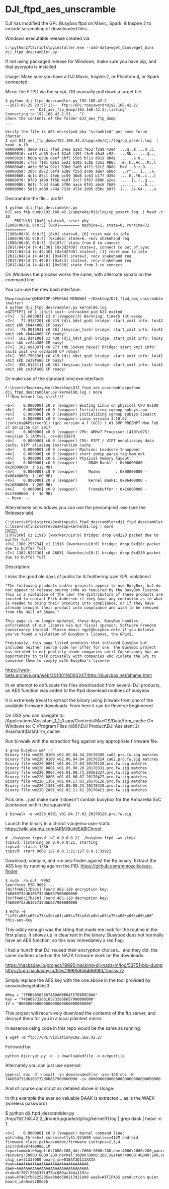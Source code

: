 # DJI_ftpd_aes_unscramble
DJI has modified the GPL Busybox ftpd on Mavic, Spark, &amp; Inspire 2 to include scrambling of downloaded files... 

Windows executable release created via:
```
c:\python27\Scripts\pyinstaller.exe --add-data=wget_bins;wget_bins dji_ftpd_descrambler.py
```
If not using packaged release for Windows, make sure you have pip, and that pycrypto is installed

Usage:
Make sure you have a DJI Mavic, Inspire 2, or Phantom 4, or Spark connected. 

Mirror the FTPD via the script, OR manually pull down a target file. 
```
$ python dji_ftpd_descrambler.py 192.168.42.2
--2017-05-25 23:57:13--  ftp://GPL:*password*@192.168.42.2/
           => ‘DJI_aes_ftp_dump/192.168.42.2/.listing’
Connecting to 192.168.42.2:21... ^C
Check the contents of the folder DJI_aes_ftp_dump
...

Verify the file is AES encrytped aka "scrambled" per some forum chatter. 
$ xxd DJI_aes_ftp_dump/192.168.42.2/upgrade/dji/log/cp_assert.log  | head -n 10
00000000: dee9 a171 7fad 24e2 a2ad fe52 f2a9 43e4  ...q..$....R..C.
00000010: cdf3 ab35 4ec3 82a8 f491 f3e5 40a8 c92c  ...5N.......@..,
00000020: b80a 8c8e 0bef 6bf5 5505 b71c d819 9bde  ......k.U.......
00000030: cf23 f181 68b1 ae23 6305 1c8b 4d1a 986c  .#..h..#c...M..l
00000040: 4d3e 569a 97e1 33b0 7a05 4ff1 92c2 d88d  M>V...3.z.O.....
00000050: 20b7 d872 5ef4 a288 f25d dc06 a8e7 6b0d   ..r^....]....k.
00000060: dc14 85c1 45eb bc59 36d8 1c63 b17f d35b  ....E..Y6..c...[
00000070: 07c0 1499 ff5b 4c0f 7cc7 df67 d09b a2ea  .....[L.|..g....
00000080: 0dfc fcb3 8aab 5f06 aace 0f41 a6c6 fb89  ......_....A....
00000090: 5d13 a609 c74a 7318 4734 2d95 d5bc b975  ]....Js.G4-....u
```

Descramble the file... profit! 
```
$ python dji_ftpd_descrambler.py DJI_aes_ftp_dump/192.168.42.2/upgrade/dji/log/cp_assert.log  | head -n 10
    PBS^U\5] [0x0] state=0, reset phy
[1980/00/01 0:0:5] [0x0]========= machine=1, state=0, runtime=72 =========
[1980/00/01 0:0:5] [0x0] state=0, [0] reset mac to idle
[1980/00/01 0:0:7] [0x1866] state=0, recv shakehand req
[1980/00/01 0:0:7] [0x187c] state from 0 to connect
[2017/04/14 14:42:30] [0x3d27d0] state=3, connect to out_of_sync
[2017/04/14 14:42:30] [0x3d27d0] state=3, [1] reset mac to idle
[2017/04/14 14:44:8] [0x47d] state=3, recv shakehand req
[2017/04/14 14:44:8] [0x4c3] state=3, recv shakehand req
[2017/04/14 14:44:8] [0x530] state from 3 to connect
```
On Windows the process works the same, with alternate synatx on the command line. 

You can use the new bash interface:
```
MavproxyUser@DESKTOP-QPUF664 MINGW64 ~/Desktop/DJI_ftpd_aes_unscramble (master)
$ python dji_ftpd_descrambler.py kernel00.log
oOZTPTP7] c0 1 (init) init: untracked pid 621 exited
<7>[   52.603083] c3 0 (swapper/3) Warnning: timer5 int-excep
<7>[   77.938720] c0 419 (dji_hdvt_gnd) bridge: start_xmit info: lmi42 xmit skb cb444000 CP busy!
<7>[   78.001593] c0 461 (keyscan_task) bridge: start_xmit info: lmi42 xmit skb cb444000 CP ready!
<7>[  162.814198] c3 439 (dji_hdvt_gnd) bridge: start_xmit info: lmi42 xmit skb ce24a300 CP busy!
<7>[  162.891897] c0 273 (MB_Socket_Recei) bridge: start_xmit info: lmi42 xmit skb ce24a300 CP ready!
<7>[  356.750230] c0 419 (dji_hdvt_gnd) bridge: start_xmit info: lmi42 xmit skb ce39fa80 CP busy!
<7>[  356.814311] c0 461 (keyscan_task) bridge: start_xmit info: lmi42 xmit skb ce39fa80 CP ready!
```
Or make use of the standard cmd.exe interface:
```
C:\Users\MavproxyUser\Desktop\DJI_ftpd_aes_unscramble>python dji_ftpd_descrambler.py kernel00.log | more
!!!New kernel log start!!!

<6>[    0.000000] c0 0 (swapper) Booting Linux on physical CPU 0x100
<6>[    0.000000] c0 0 (swapper) Initializing cgroup subsys cpu
<6>[    0.000000] c0 0 (swapper) Initializing cgroup subsys cpuacct
<5>[    0.000000] c0 0 (swapper) Linux version 3.10.62 (jenkins@APServer01) (gcc version 4.7 (GCC) ) #1 SMP PREEMPT Mon Feb 27 20:12:56 CST 2017
<4>[    0.000000] c0 0 (swapper) CPU: ARMv7 Processor [410fc075] revision 5 (ARMv7), cr=10c5387d
<4>[    0.000000] c0 0 (swapper) CPU: PIPT / VIPT nonaliasing data cache, VIPT aliasing instruction cache
<4>[    0.000000] c0 0 (swapper) Machine: Leadcore Innopower
<4>[    0.000000] c0 0 (swapper) start comip_parse_tag_mem_ext.
<4>[    0.000000] c0 0 (swapper) Physical memory layout:
<4>[    0.000000] c0 0 (swapper)     DRAM Bank1  : 0x00000000 - 0x20000000  ( 512 MB)
<4>[    0.000000] c0 0 (swapper)     Modem       : 0x00000000 - 0x06400000  ( 100 MB)
<4>[    0.000000] c0 0 (swapper)     Kernel Bank1: 0x06400000 - 0x16800000  ( 260 MB)
<4>[    0.000000] c0 0 (swapper)     Framebuffer : 0x16800000 - 0x17800000  (  16 MB)
-- More  --
```
Alternatively on windows you can use the precompied .exe (see the Releases tab)
```
C:\Users\kfinisterre\Desktop\dji_ftpd_descrambler>dji_ftpd_descrambler.exe c:\Users\kfinisterre\Desktop\kernel01.log | more
h
VTVSPW] c1 11916 (kworker/u10:0) bridge: drop 0xd228 packet due to buffer full
<7>[ 1380.255734] c1 11916 (kworker/u10:0) bridge: drop 0xd28c packet due to buffer full
<7>[ 1382.825736] c0 26031 (kworker/u10:1) bridge: drop 0xd2f0 packet due to buffer full
```

Description:


I miss the good ole days of public tar & feathering over GPL violations!

```
"The following products and/or projects appear to use BusyBox, but do not appear to release source code as required by the BusyBox license. This is a violation of the law! The distributors of these products are invited to contact Erik Andersen if they have any confusion as to what is needed to bring their products into compliance, or if they have already brought their product into compliance and wish to be removed from the Hall of Shame."
```

```
This page is no longer updated, these days, BusyBox handles enforcement of our license via our fiscal sponsor, Software Freedom Conservancy instead. Please email <gpl@busybox.net> if you believe you've found a violation of BusyBox's license, the GPLv2.

Previously, this page listed products that included BusyBox but included neither source code nor offer for one. The BusyBox project has decided to not publicly shame companies until Conservancy has an opportunity to talk privately with companies who violate the GPL to convince them to comply with BusyBox's license.
```

https://web-beta.archive.org/web/20130116093247/http://busybox.net/shame.html

In an attempt to obfuscate the files downloaded from several DJI products, an AES function was added to the ftpd download routines of busybox. 

It is extremely trivial to extract the binary using binwalk from one of the available firmware downloads. From here it can be Reverse Engineered.


On OSX you can navigate to: /Applications/Assistant_1_1_0.app/Contents/MacOS/Data/firm_cache 
On Windows to: C:\Program Files (x86)\DJI Product\DJI Assistant 2\ Assistant\Data\firm_cache

Run binwalk with the extraction flag against any appropriate firmware file. 
```
$ grep busybox wm* -r
Binary file wm220_0100_v02.05.04.34_20170209_ca02.pro.fw.sig matches
Binary file wm220_0100_v02.06.04.84_20170324_ca02.pro.fw.sig matches
Binary file wm220_0801_v01.04.17.03_20170120.pro.fw.sig matches
Binary file wm220_0801_v01.05.00.20_20170331.pro.fw.sig matches
Binary file wm220_0805_v01.01.00.71_20161227.pro.fw.sig matches
Binary file wm220_0805_v01.01.00.87_20170427.pro.fw.sig matches
Binary file wm220_1301_v01.04.17.03_20170120.pro.fw.sig matches
Binary file wm220_1301_v01.05.00.23_20170418.pro.fw.sig matches
Binary file wm220_2801_v01.02.21.01_20170421.pro.fw.sig matches
```

Pick one... just make sure it doesn't contain busybox for the Ambarella SoC (contained within the squashfs)
```
$ binwalk -e wm220_0801_v01.04.17.03_20170120.pro.fw.sig
```
Launch the binary in a chroot via qemu-user-static. 
https://wiki.ubuntu.com/ARM/BuildEABIChroot

```
# ./busybox tcpsvd -vE 0.0.0.0 21 ./busybox ftpd -wv /tmp/
tcpsvd: listening on 0.0.0.0:21, starting
tcpsvd: status 1/30
tcpsvd: start 9062 127.0.0.1:21-127.0.0.1:39922
```

Download, compile, and run aes-finder against the ftp binary. Extract the AES key by running against the PID. 
https://github.com/mmozeiko/aes-finder

```
$ sudo ./a.out -9062
Searching PID 9062 ...
[0x7f4e6c17b93c] Found AES-128 encryption key: 746869732d6165732d6b657900000000
[0x7f4e6c17ba30] Found AES-128 decryption key: 746869732d6165732d6b657900000000

$ echo -e "\x74\x68\x69\x73\x2d\x61\x65\x73\x2d\x6b\x65\x79\x00\x00\x00\x00"
this-aes-key
```

This oddly enough was the string that made me look for the routine in the first place. It shows up in clear text in the binary. 
Busybox does not normally have an AES function, so this was immediately a red flag. 

I had a hunch that DJI reused their encryption choices... and they did, the same routines used on the NAZA firmware work on the downloads. 

https://hackaday.io/project/19995-hacking-dji-naza-m/log/53751-big-dump
https://cdn.hackaday.io/files/19995855466080/Toolss.7z

Simply replace the AES key with the one above in the tool provided by seasonalvegetables3. 

```
#Key = "7F0B9A5026674ADA0BB64F27E6D8C8A6"
Key = "746869732d6165732d6b657900000000"
IV = "00000000000000000000000000000000"
```

This project will recurvively download the contents of the ftp server, and decrypt them for you in a local plaintext mirror. 

In essence using code in this repo would be the same as running: 
```
$ wget -m ftp://GPL:Violation@192.168.42.2/
```

Followed by:
```
python djicrypt.py -d -i downloadedfile -o outputfile
```

Alternately you can just use openssl:
```
openssl enc -d -nosalt -in downloadedfile -aes-128-cbc -K 746869732d6165732d6b657900000000 -iv 00000000000000000000000000000000
```

And of course *our* script as detailed above in Usage:

In this example the ever so valuable DAAK is extracted... as is the WAEK (wireless password)

$ python dji_ftpd_descrambler.py  /tmp/192.168.42.2_drone/upgrade/dji/log/kernel01.log  | grep daak | head -n 1
```
<5>[    0.000000] c0 0 (swapper) Kernel command line: watchdog_thresh=3 console=ttyS1,921600 vmalloc=412M android firmware_class.path=/vendor/firmware isolcpus=2,3,4 
initrd=0x07400000,1M lcpart=mmcblk0=gpt:0:2000:200,ddr:2000:2000:200,env:4000:2000:200,panic:6000:2000:200,amt:8000:20000:200,factory:28000:4000:200,factory_out:2c000:4000:200,
recovery:30000:8000:200,normal:38000:8000:200,system:40000:40000:200,vendor:80000:20000:200,cache:a0000:80000:200,blackbox:120000:400000:200,userdata:520000:228000:200  
chip_sn=31337000 board_sn=01EAT2D111XXXX daak=AAAAAAAAAAAAAAAAAAAAAAAAAAAAAAAA daek=AAAAAAAAAAAAAAAAAAAAAAAAAAAAAAAA drak=6f707f2962351d75bc089ac34da119fa 
saak=6f402fb8625205ce9bdd580217d218d8 waek=WIFIPASS production quiet board_id=0xe2200026
```
